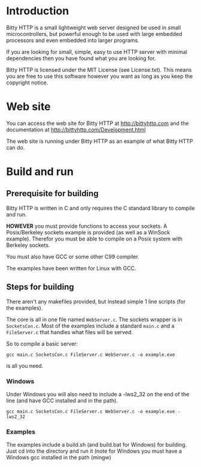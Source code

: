 # Introduction

Bitty HTTP is a small lightweight web server designed be used in small microcontrollers, but powerful enough to be used with large embedded processors and even embedded into larger programs.

If you are looking for small, simple, easy to use HTTP server with minimal dependencies then you have found what you are looking for.

Bitty HTTP is licensed under the MIT License (see License.txt). This means you are free to use this software however you want as long as you keep the copyright notice.

# Web site

You can access the web site for Bitty HTTP at http://bittyhttp.com and the documentation at http://bittyhttp.com/Development.html

The web site is running under Bitty HTTP as an example of what Bitty HTTP can do.

# Build and run

## Prerequisite for building

Bitty HTTP is written in C and only requires the C standard library to compile and run.

**HOWEVER** you must provide functions to access your sockets.  A Posix/Berkeley sockets example is provided (as well as a WinSock example).  Therefor you must be able to compile on a Posix system with Berkeley sockets.

You must also have GCC or some other C99 compiler.

The examples have been written for Linux with GCC.

## Steps for building

There aren't any makefiles provided, but instead simple 1 line scripts (for the examples).

The core is all in one file named `WebServer.c`.  The sockets wrapper is in `SocketsCon.c`.  Most of the examples include a standard `main.c` and a `FileServer.c` that handles what files will be served.

So to compile a basic server:

`gcc main.c SocketsCon.c FileServer.c WebServer.c -o example.exe`

is all you need.

### Windows
Under Windows you will also need to include a -lws2_32 on the end of the line (and have GCC installed and in the path).

`gcc main.c SocketsCon.c FileServer.c WebServer.c -o example.exe -lws2_32`

### Examples
The examples include a build.sh (and build.bat for Windows) for building.  Just cd into the directory and run it (note for Windows you must have a Windows gcc installed in the path (mingw)
